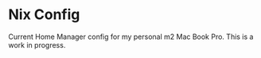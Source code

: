 
# Nix Config

Current Home Manager config for my personal m2 Mac Book Pro. This is a work in progress.
